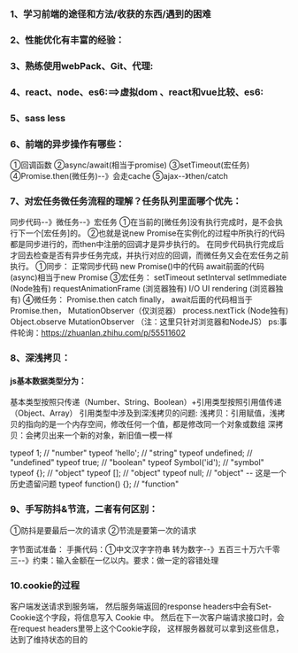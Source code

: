 <!-- https://zhuanlan.zhihu.com/p/102442557 -->
### 1、学习前端的途径和方法/收获的东西/遇到的困难
### 2、性能优化有丰富的经验：
### 3、熟练使用webPack、Git、代理:
### 4、react、node、es6:==>虚拟dom 、react和vue比较、es6:
### 5、sass less

### 6、前端的异步操作有哪些：
①回调函数
②async/await(相当于promise)
③setTimeout(宏任务)
④Promise.then(微任务)--》会走cache
⑤ajax--》then/catch

### 7、对宏任务微任务流程的理解？任务队列里面哪个优先：
同步代码--》微任务--》宏任务
①在当前的[微任务]没有执行完成时，是不会执行下一个[宏任务]的。
②也就是说new Promise在实例化的过程中所执行的代码都是同步进行的，而then中注册的回调才是异步执行的。
在同步代码执行完成后才回去检查是否有异步任务完成，并执行对应的回调，而微任务又会在宏任务之前执行。
①同步： 正常同步代码
    new Promise()中的代码
    await前面的代码(async)相当于new Promise
③宏任务：
    setTimeout
    setInterval
    setImmediate (Node独有)
    requestAnimationFrame (浏览器独有)
    I/O
    UI rendering (浏览器独有)
④微任务：
    Promise.then catch finally， 
    await后面的代码相当于Promise.then，
    MutationObserver（仅浏览器）
    process.nextTick (Node独有)
    Object.observe
    MutationObserver
 （注：这里只针对浏览器和NodeJS）
ps:事件轮询：https://zhuanlan.zhihu.com/p/55511602
### 8、深浅拷贝：
#### js基本数据类型分为：
基本类型按照只传递（Number、String、Boolean）+引用类型按照引用值传递（Object、Array）
引用类型中涉及到深浅拷贝的问题:
浅拷贝：引用赋值，浅拷贝的指向的是一个内存空间，修改任何一个值，都是修改同一个对象或数组
深拷贝：会拷贝出来一个新的对象，新旧值一模一样

typeof 1; // "number"
typeof 'hello'; // "string"
typeof undefined; // "undefined"
typeof true; // "boolean"
typeof Symbol('id'); // "symbol"
typeof {}; // "object"
typeof []; // "object"
typeof null; // "object" -- 这是一个历史遗留问题
typeof function() {}; // "function"
### 9、手写防抖&节流，二者有何区别：
①防抖是要最后一次的请求
②节流是要第一次的请求

字节面试准备：
手撕代码：①中文汉字字符串 转为数字--》五百三十万六千零三--》约束：输入金额在一亿以内。要求：做一定的容错处理

### 10.cookie的过程
客户端发送请求到服务端，
然后服务端返回的response headers中会有Set-Cookie这个字段，将信息写入 Cookie 中。
然后在下一次客户端请求接口时，会在request headers里带上这个Cookie字段，
这样服务器就可以拿到这些信息，达到了维持状态的目的



